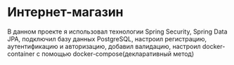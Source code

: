# Интернет-магазин
В данном проекте я использовал технологии Spring Security, Spring Data JPA, подключил базу данных PostgreSQL, настроил регистрацию, аутентификацию и авторизацию, добавил валидацию, настроил docker-container с помощью docker-compose(декларативный метод)
